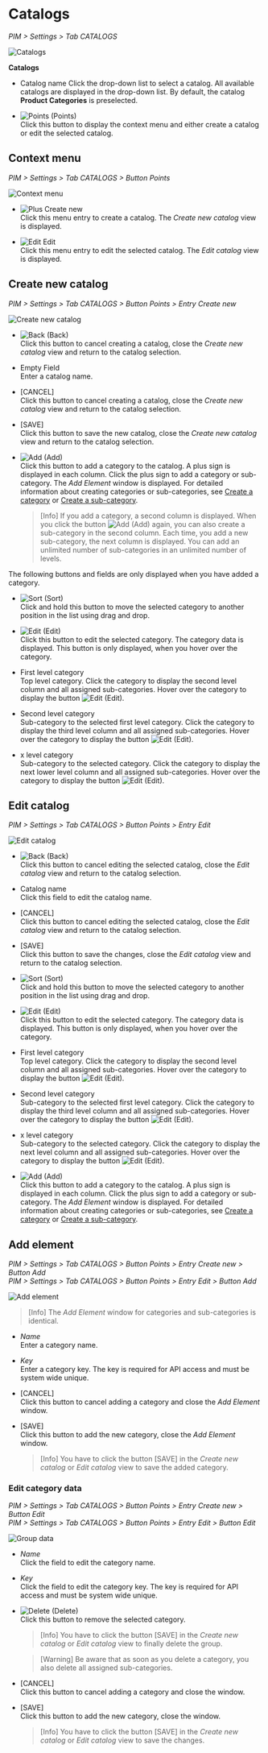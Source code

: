 # Catalogs

[comment]: <> (UI will be changed)

*PIM > Settings > Tab CATALOGS*

![Catalogs](/Assets/Screenshots/PIM/Settings/Catalogs/Catalogs.png "[Catalogs]")

**Catalogs**

- Catalog name
  Click the drop-down list to select a catalog. All available catalogs are displayed in the drop-down list. By default, the catalog **Product Categories** is preselected.

- ![Points](/Assets/Icons/Points01.png "[Points]") (Points)  
  Click this button to display the context menu and either create a catalog or edit the selected catalog.

## Context menu
*PIM > Settings > Tab CATALOGS > Button Points*

![Context menu](/Assets/Screenshots/PIM/Settings/Catalogs/ContextMenu.png "[Context menu]")

- ![Plus](/Assets/Icons/Plus06.png "[Plus]") Create new   
  Click this menu entry to create a catalog. The *Create new catalog* view is displayed.

- ![Edit](/Assets/Icons/Edit02.png "[Edit]") Edit   
  Click this menu entry to edit the selected catalog. The *Edit catalog* view is displayed.


## Create new catalog
*PIM > Settings > Tab CATALOGS > Button Points > Entry Create new*

![Create new catalog](/Assets/Screenshots/PIM/Settings/Catalogs/CreateNewCatalog.png "[Create new catalog]")

- ![Back](/Assets/Icons/Back02.png "[Back]") (Back)   
  Click this button to cancel creating a catalog, close the *Create new catalog* view and return to the catalog selection.

- Empty Field   
  Enter a catalog name.

- [CANCEL]   
  Click this button to cancel creating a catalog, close the *Create new catalog* view and return to the catalog selection.

- [SAVE]   
  Click this button to save the new catalog, close the *Create new catalog* view and return to the catalog selection.

- ![Add](/Assets/Icons/Plus01.png "[Add]") (Add)   
  Click this button to add a category to the catalog. A plus sign is displayed in each column. Click the plus sign to add a category or sub-category. The *Add Element* window is displayed.
  For detailed information about creating categories or sub-categories, see [Create a category](to_be_completed) or [Create a sub-category](to_be_completed).

  > [Info] If you add a category, a second column is displayed. When you click the button ![Add](/Assets/Icons/Plus01.png "[Add]") (Add) again, you can also create a sub-category in the second column. Each time, you add a new sub-category, the next column is displayed. You can add an unlimited number of sub-categories in an unlimited number of levels.

The following buttons and fields are only displayed when you have added a category.

- ![Sort](/Assets/Icons/Sort01.png "[Sort]") (Sort)   
  Click and hold this button to move the selected category to another position in the list using drag and drop.

- ![Edit](/Assets/Icons/Edit03.png "[Edit]") (Edit)   
  Click this button to edit the selected category. The category data is displayed. This button is only displayed, when you hover over the category.

- First level category   
  Top level category. Click the category to display the second level column and all assigned sub-categories. Hover over the category to display the button ![Edit](/Assets/Icons/Edit03.png "[Edit]") (Edit).

- Second level category   
  Sub-category to the selected first level category. Click the category to display the third level column and all assigned sub-categories. Hover over the category to display the button ![Edit](/Assets/Icons/Edit03.png "[Edit]") (Edit).

- x level category   
  Sub-category to the selected category. Click the category to display the next lower level column and all assigned sub-categories. Hover over the category to display the button ![Edit](/Assets/Icons/Edit03.png "[Edit]") (Edit).


## Edit catalog
*PIM > Settings > Tab CATALOGS > Button Points > Entry Edit*

![Edit catalog](/Assets/Screenshots/PIM/Settings/Catalogs/EditCatalog.png "[Edit catalog]")

- ![Back](/Assets/Icons/Back02.png "[Back]") (Back)   
  Click this button to cancel editing the selected catalog, close the *Edit catalog* view and return to the catalog selection.

- Catalog name   
  Click this field to edit the catalog name.

- [CANCEL]   
  Click this button to cancel editing the selected catalog, close the *Edit catalog* view and return to the catalog selection.

- [SAVE]   
  Click this button to save the changes, close the *Edit catalog* view and return to the catalog selection.

- ![Sort](/Assets/Icons/Sort01.png "[Sort]") (Sort)   
  Click and hold this button to move the selected category to another position in the list using drag and drop.

- ![Edit](/Assets/Icons/Edit03.png "[Edit]") (Edit)   
  Click this button to edit the selected category. The category data is displayed. This button is only displayed, when you hover over the category.

- First level category   
  Top level category. Click the category to display the second level column and all assigned sub-categories. Hover over the category to display the button ![Edit](/Assets/Icons/Edit03.png "[Edit]") (Edit).

- Second level category   
  Sub-category to the selected first level category. Click the category to display the third level column and all assigned sub-categories. Hover over the category to display the button ![Edit](/Assets/Icons/Edit03.png "[Edit]") (Edit).

- x level category   
  Sub-category to the selected category. Click the category to display the next level column and all assigned sub-categories. Hover over the category to display the button ![Edit](/Assets/Icons/Edit03.png "[Edit]") (Edit).

- ![Add](/Assets/Icons/Plus01.png "[Add]") (Add)   
  Click this button to add a category to the catalog. A plus sign is displayed in each column. Click the plus sign to add a category or sub-category. The *Add Element* window is displayed.
  For detailed information about creating categories or sub-categories, see [Create a category](to_be_completed) or [Create a sub-category](to_be_completed).



## Add element
*PIM > Settings > Tab CATALOGS > Button Points > Entry Create new > Button Add*   
*PIM > Settings > Tab CATALOGS > Button Points > Entry Edit > Button Add*

![Add element](/Assets/Screenshots/PIM/Settings/Catalogs/AddElement.png "[Add element]")

> [Info] The *Add Element* window for categories and sub-categories is identical.

- *Name*   
  Enter a category name.

- *Key*   
  Enter a category key. The key is required for API access and must be system wide unique.

- [CANCEL]   
  Click this button to cancel adding a category and close the *Add Element* window.

- [SAVE]   
  Click this button to add the new category, close the *Add Element* window.

  > [Info] You have to click the button [SAVE] in the *Create new catalog* or *Edit catalog* view to save the added category.


### Edit category data
*PIM > Settings > Tab CATALOGS > Button Points > Entry Create new > Button Edit*   
*PIM > Settings > Tab CATALOGS > Button Points > Entry Edit > Button Edit*

![Group data](/Assets/Screenshots/PIM/Settings/Catalogs/CategoryData.png "[Group data]")

- *Name*   
  Click the field to edit the category name.

- *Key*   
  Click the field to edit the category key. The key is required for API access and must be system wide unique.

- ![Delete](/Assets/Icons/Trash01.png "[Delete]") (Delete)   
  Click this button to remove the selected category.

  > [Info] You have to click the button [SAVE] in the *Create new catalog* or *Edit catalog* view to finally delete the group.

  > [Warning] Be aware that as soon as you delete a category, you also delete all assigned sub-categories.

- [CANCEL]   
  Click this button to cancel adding a category and close the window.

- [SAVE]   
  Click this button to add the new category, close the window.

  > [Info] You have to click the button [SAVE] in the *Create new catalog* or *Edit catalog* view to save the changes.
